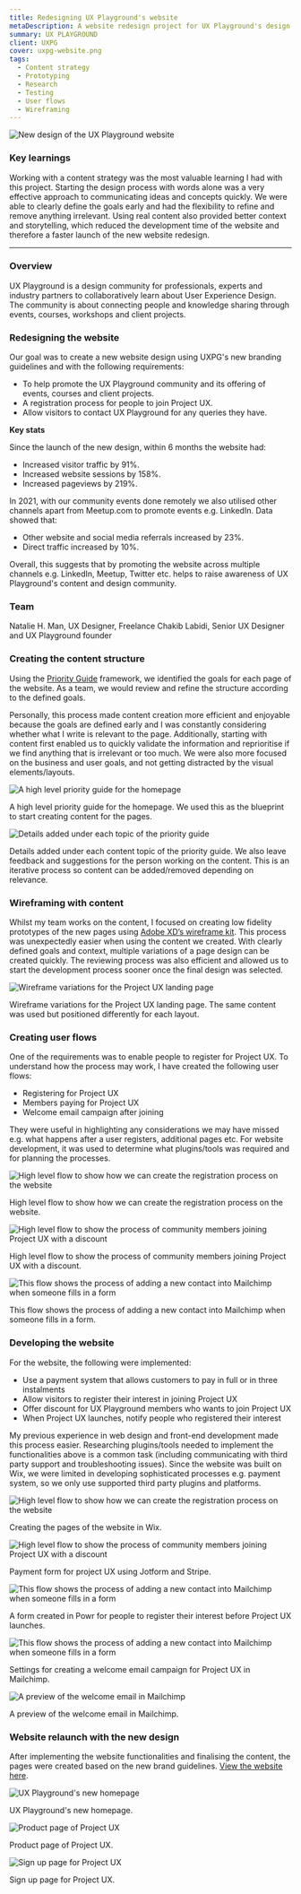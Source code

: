 ```yaml
---
title: Redesigning UX Playground's website
metaDescription: A website redesign project for UX Playground's design community. This was part of the marketing strategy for promoting Project UX.
summary: UX PLAYGROUND
client: UXPG
cover: uxpg-website.png
tags:
  - Content strategy
  - Prototyping
  - Research
  - Testing
  - User flows
  - Wireframing
---
```


![New design of the UX Playground website](/static/img/uxpg-website/uxplayground-website.png)

### Key learnings

Working with a content strategy was the most valuable learning I had with this project. Starting the design process with words alone was a very effective approach to communicating ideas and concepts quickly. We were able to clearly define the goals early and had the flexibility to refine and remove anything irrelevant. Using real content also provided better context and storytelling, which reduced the development time of the website and therefore a faster launch of the new website redesign.

<hr>

### Overview

UX Playground is a design community for professionals, experts and industry partners to collaboratively learn about User Experience Design. The community is about connecting people and knowledge sharing through events, courses, workshops and client projects.

### Redesigning the website

Our goal was to create a new website design using UXPG's new branding guidelines and with the following requirements:

- To help promote the UX Playground community and its offering of events, courses and client projects.
- A registration process for people to join Project UX.
- Allow visitors to contact UX Playground for any queries they have.

**Key stats**

Since the launch of the new design, within 6 months the website had:

- Increased visitor traffic by 91%.
- Increased website sessions by 158%.
- Increased pageviews by 219%.

In 2021, with our community events done remotely we also utilised other channels apart from Meetup.com to promote events e.g. LinkedIn. Data showed that:

- Other website and social media referrals increased by 23%.
- Direct traffic increased by 10%.

Overall, this suggests that by promoting the website across multiple channels e.g. LinkedIn, Meetup, Twitter etc. helps to raise awareness of UX Playground's content and design community.

### Team

Natalie H. Man, UX Designer, Freelance
Chakib Labidi, Senior UX Designer and UX Playground founder

### Creating the content structure

Using the [Priority Guide](https://alistapart.com/article/priority-guides-a-content-first-alternative-to-wireframes/) framework, we identified the goals for each page of the website. As a team, we would review and refine the structure according to the defined goals.

Personally, this process made content creation more efficient and enjoyable because the goals are defined early and I was constantly considering whether what I write is relevant to the page. Additionally, starting with content first enabled us to quickly validate the information and reprioritise if we find anything that is irrelevant or too much. We were also more focused on the business and user goals, and not getting distracted by the visual elements/layouts.

![A high level priority guide for the homepage](/static/img/uxpg-website/xd-priority-guide.png) <figcaption>A high level priority guide for the homepage. We used this as the blueprint to start creating content for the pages.</figcaption>

![Details added under each topic of the priority guide](/static/img/uxpg-website/xd-content-details.png) <figcaption>Details added under each content topic of the priority guide. We also leave feedback and suggestions for the person working on the content. This is an iterative process so content can be added/removed depending on relevance.</figcaption>

### Wireframing with content

Whilst my team works on the content, I focused on creating low fidelity prototypes of the new pages using [Adobe XD’s wireframe kit](https://www.adobe.com/uk/products/xd/features/ui-kits.html). This process was unexpectedly easier when using the content we created. With clearly defined goals and context, multiple variations of a page design can be created quickly. The reviewing process was also efficient and allowed us to start the development process sooner once the final design was selected.

![Wireframe variations for the Project UX landing page](/static/img/uxpg-website/uxpg-website-wireframe.png) <figcaption>Wireframe variations for the Project UX landing page. The same content was used but positioned differently for each layout.</figcaption>

### Creating user flows

One of the requirements was to enable people to register for Project UX. To understand how the process may work, I have created the following user flows:

- Registering for Project UX
- Members paying for Project UX
- Welcome email campaign after joining

They were useful in highlighting any considerations we may have missed e.g. what happens after a user registers, additional pages etc. For website development, it was used to determine what plugins/tools was required and for planning the processes.

![High level flow to show how we can create the registration process on the website](/static/img/uxpg-website/userflow-registration.png) <figcaption>High level flow to show how we can create the registration process on the website.</figcaption>

![High level flow to show the process of community members joining Project UX with a discount](/static/img/uxpg-website/userflow-member-payment.png) <figcaption>High level flow to show the process of community members joining Project UX with a discount.</figcaption>

![This flow shows the process of adding a new contact into Mailchimp when someone fills in a form](/static/img/uxpg-website/userflow-welcome-email.png) <figcaption>This flow shows the process of adding a new contact into Mailchimp when someone fills in a form.</figcaption>

### Developing the website

For the website, the following were implemented:

- Use a payment system that allows customers to pay in full or in three instalments  
- Allow visitors to register their interest in joining Project UX    
- Offer discount for UX Playground members who wants to join Project UX    
- When Project UX launches, notify people who registered their interest
    
My previous experience in web design and front-end development made this process easier. Researching plugins/tools needed to implement the functionalities above is a common task (including communicating with third party support and troubleshooting issues). Since the website was built on Wix, we were limited in developing sophisticated processes e.g. payment system, so we only use supported third party plugins and platforms.

![High level flow to show how we can create the registration process on the website](/static/img/uxpg-website/wix-webpages.png) <figcaption>Creating the pages of the website in Wix.</figcaption>

![High level flow to show the process of community members joining Project UX with a discount](/static/img/uxpg-website/jotform-payment-form.png) <figcaption>Payment form for project UX using Jotform and Stripe.</figcaption>

![This flow shows the process of adding a new contact into Mailchimp when someone fills in a form](/static/img/uxpg-website/powr-interest-form.png) <figcaption>A form created in Powr for people to register their interest before Project UX launches.</figcaption>

![This flow shows the process of adding a new contact into Mailchimp when someone fills in a form](/static/img/uxpg-website/mailchimp-campaign-details.png) <figcaption>Settings for creating a welcome email campaign for Project UX in Mailchimp.</figcaption>

![A preview of the welcome email in Mailchimp](/static/img/uxpg-website/mailchimp-campaign-preview.png) <figcaption>A preview of the welcome email in Mailchimp.</figcaption>

### Website relaunch with the new design

After implementing the website functionalities and finalising the content, the pages were created based on the new brand guidelines. [View the website here](https://www.uxplayground.co.uk/).

![UX Playground's new homepage](/static/img/uxpg-website/uxplayground-home.png) <figcaption>UX Playground's new homepage.</figcaption>

![Product page of Project UX](/static/img/uxpg-website/uxplayground-projectux.png) <figcaption>Product page of Project UX.</figcaption>

![Sign up page for Project UX](/static/img/uxpg-website/uxplayground-signup.png) <figcaption>Sign up page for Project UX.</figcaption>
